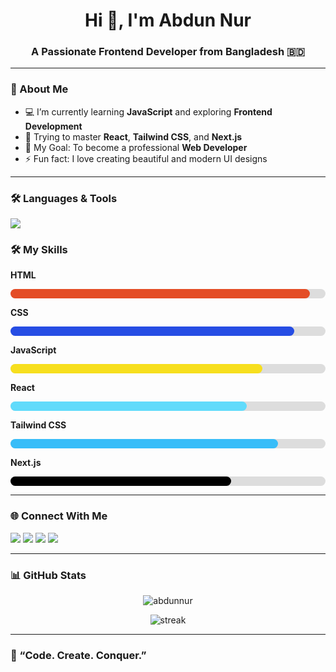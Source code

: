 <h1 align="center">Hi 👋, I'm Abdun Nur</h1>
<h3 align="center">A Passionate Frontend Developer from Bangladesh 🇧🇩</h3>

---

### 🌸 About Me  
- 💻 I’m currently learning **JavaScript** and exploring **Frontend Development**  
- 🌱 Trying to master **React**, **Tailwind CSS**, and **Next.js**  
- 🎯 My Goal: To become a professional **Web Developer**  
- ⚡ Fun fact: I love creating beautiful and modern UI designs  

---

### 🛠️ Languages & Tools  
<p align="left">
  <img src="https://skillicons.dev/icons?i=html,css,js,react,nextjs,tailwind,git,github,vscode" />
</p>

### 🛠️ My Skills  

**HTML**  
<div style="background-color:#ddd; border-radius:10px; width:100%; height:15px;">
  <div style="background-color:#E44D26; width:95%; height:15px; border-radius:10px;"></div>
</div>

**CSS**  
<div style="background-color:#ddd; border-radius:10px; width:100%; height:15px;">
  <div style="background-color:#264de4; width:90%; height:15px; border-radius:10px;"></div>
</div>

**JavaScript**  
<div style="background-color:#ddd; border-radius:10px; width:100%; height:15px;">
  <div style="background-color:#f7df1e; width:80%; height:15px; border-radius:10px;"></div>
</div>

**React**  
<div style="background-color:#ddd; border-radius:10px; width:100%; height:15px;">
  <div style="background-color:#61DBFB; width:75%; height:15px; border-radius:10px;"></div>
</div>

**Tailwind CSS**  
<div style="background-color:#ddd; border-radius:10px; width:100%; height:15px;">
  <div style="background-color:#38BDF8; width:85%; height:15px; border-radius:10px;"></div>
</div>

**Next.js**  
<div style="background-color:#ddd; border-radius:10px; width:100%; height:15px;">
  <div style="background-color:#000000; width:70%; height:15px; border-radius:10px;"></div>
</div>


---

### 🌐 Connect With Me  
<p align="left">
  <a href="https://facebook.com/" target="_blank"><img src="https://img.shields.io/badge/Facebook-%231877F2.svg?&style=for-the-badge&logo=facebook&logoColor=white"/></a>
  <a href="https://www.linkedin.com/" target="_blank"><img src="https://img.shields.io/badge/LinkedIn-%230A66C2.svg?&style=for-the-badge&logo=linkedin&logoColor=white"/></a>
  <a href="https://github.com/" target="_blank"><img src="https://img.shields.io/badge/GitHub-%23121011.svg?&style=for-the-badge&logo=github&logoColor=white"/></a>
  <a href="https://instagram.com/" target="_blank"><img src="https://img.shields.io/badge/Instagram-%23E4405F.svg?&style=for-the-badge&logo=instagram&logoColor=white"/></a>
</p>

---

### 📊 GitHub Stats  
<p align="center">
  <img src="https://github-readme-stats.vercel.app/api?username=abdunnur&show_icons=true&theme=radical" alt="abdunnur" />
</p>

<p align="center">
  <img src="https://github-readme-streak-stats.herokuapp.com/?user=abdunnur&theme=radical" alt="streak" />
</p>

---

### 🖤 “Code. Create. Conquer.”


